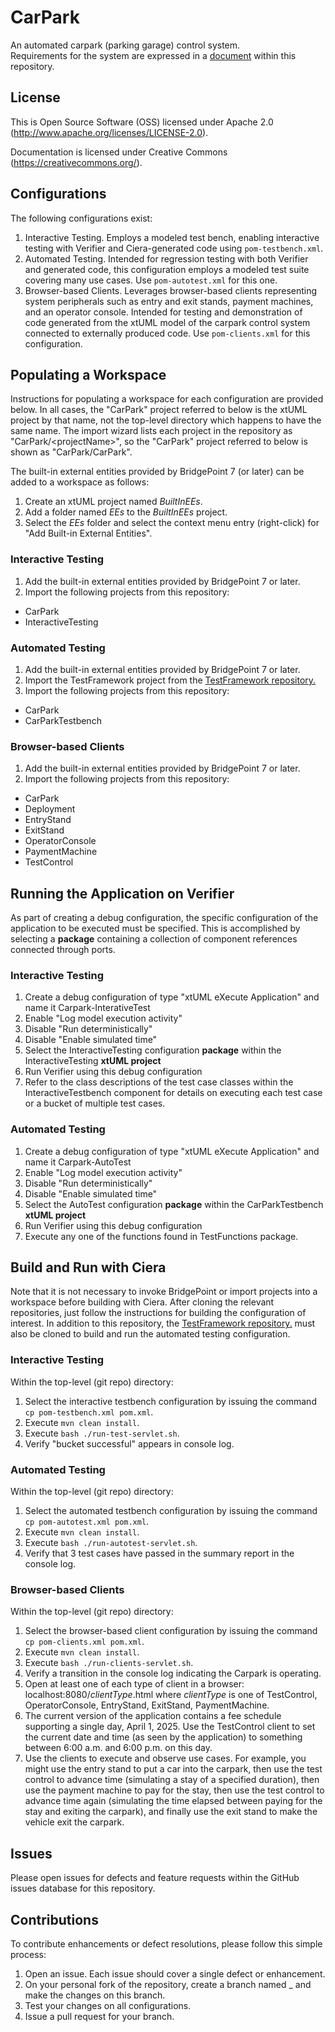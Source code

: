 # CarPark
An automated carpark (parking garage) control system.  
Requirements for the system are expressed in a [document](https://github.com/MaileTechnical/CarPark/blob/master/CarPark-SRS.pdf) within this repository.
## License
This is Open Source Software (OSS) licensed under Apache 2.0 (http://www.apache.org/licenses/LICENSE-2.0). 

Documentation is licensed under Creative Commons (https://creativecommons.org/).
## Configurations
The following configurations exist:
1. Interactive Testing.  Employs a modeled test bench, enabling interactive testing with Verifier and Ciera-generated code using `pom-testbench.xml`.
2. Automated Testing.  Intended for regression testing with both Verifier and generated code, this configuration employs a modeled test suite covering many use cases.  Use `pom-autotest.xml` for this one.
3. Browser-based Clients.  Leverages browser-based clients representing system peripherals such as entry and exit stands, payment machines, and an operator console.  Intended for testing and demonstration of code generated from the xtUML model of the carpark control system connected to externally produced code.  Use `pom-clients.xml` for this configuration.
## Populating a Workspace
Instructions for populating a workspace for each configuration are provided below.  In all cases, the "CarPark" project referred to below is the xtUML project by that name, not the top-level directory which happens to have the same name.  The import wizard lists each project in the repository as "CarPark/\<projectName>", so the "CarPark" project referred to below is shown as "CarPark/CarPark".

The built-in external entities provided by BridgePoint 7 (or later) can be added to a workspace as follows:
1. Create an xtUML project named *BuiltInEEs*.
2. Add a folder named *EEs* to the *BuiltInEEs* project.
3. Select the *EEs* folder and select the context menu entry (right-click) for "Add Built-in External Entities".
### Interactive Testing
1. Add the built-in external entities provided by BridgePoint 7 or later.
2. Import the following projects from this repository:
- CarPark
- InteractiveTesting
### Automated Testing
1. Add the built-in external entities provided by BridgePoint 7 or later.
2. Import the TestFramework project from the [TestFramework repository.](github.com/MaileTechnical/TestFramework)
3. Import the following projects from this repository:
- CarPark
- CarParkTestbench
### Browser-based Clients
1. Add the built-in external entities provided by BridgePoint 7 or later.
2. Import the following projects from this repository:
- CarPark
- Deployment
- EntryStand
- ExitStand
- OperatorConsole
- PaymentMachine
- TestControl
## Running the Application on Verifier
As part of creating a debug configuration, the specific configuration of the application to be executed must be specified.  This is accomplished by selecting a **package** containing a collection of component references connected through ports.  
### Interactive Testing
1. Create a debug configuration of type "xtUML eXecute Application" and name it Carpark-InterativeTest
2. Enable "Log model execution activity"
3. Disable "Run deterministically"
4. Disable "Enable simulated time"
5. Select the InteractiveTesting configuration **package** within the InteractiveTesting **xtUML project**
6. Run Verifier using this debug configuration
7. Refer to the class descriptions of the test case classes within the InteractiveTestbench component for details on executing each test case or a bucket of multiple test cases.
### Automated Testing
1. Create a debug configuration of type "xtUML eXecute Application" and name it Carpark-AutoTest
2. Enable "Log model execution activity"
3. Disable "Run deterministically"
4. Disable "Enable simulated time"
5. Select the AutoTest configuration **package** within the CarParkTestbench **xtUML project**
6. Run Verifier using this debug configuration 
7. Execute any one of the functions found in TestFunctions package.
## Build and Run with Ciera
Note that it is not necessary to invoke BridgePoint or import projects into a workspace before building with Ciera.  After cloning the relevant repositories, just follow the instructions for building the configuration of interest.  In addition to this repository, the [TestFramework repository.](github.com/MaileTechnical/TestFramework) must also be cloned to build and run the automated testing configuration. 
### Interactive Testing
Within the top-level (git repo) directory:
1. Select the interactive testbench configuration by issuing the command `cp pom-testbench.xml pom.xml`.
2. Execute `mvn clean install`.  
3. Execute `bash ./run-test-servlet.sh`.
4. Verify "bucket successful" appears in console log.
### Automated Testing
Within the top-level (git repo) directory:
1. Select the automated testbench configuration by issuing the command `cp pom-autotest.xml pom.xml`.
2. Execute `mvn clean install`.  
3. Execute `bash ./run-autotest-servlet.sh`.
4. Verify that 3 test cases have passed in the summary report in the console log.
### Browser-based Clients
Within the top-level (git repo) directory:
1. Select the browser-based client configuration by issuing the command `cp pom-clients.xml pom.xml`.
2. Execute `mvn clean install`.  
3. Execute `bash ./run-clients-servlet.sh`.
4. Verify a transition in the console log indicating the Carpark is operating.
5. Open at least one of each type of client in a browser:  localhost:8080/*clientType*.html where *clientType* is one of TestControl, OperatorConsole, EntryStand, ExitStand, PaymentMachine.
6. The current version of the application contains a fee schedule supporting a single day, April 1, 2025. Use the TestControl client to set the current date and time (as seen by the application) to something between 6:00 a.m. and 6:00 p.m. on this day.
7. Use the clients to execute and observe use cases.  For example, you might use the entry stand to put a car into the carpark, then use the test control to advance time (simulating a stay of a specified duration), then use the payment machine to pay for the stay, then use the test control to advance time again (simulating the time elapsed between paying for the stay and exiting the carpark), and finally use the exit stand to make the vehicle exit the carpark.
## Issues
Please open issues for defects and feature requests within the GitHub issues database for this repository.
## Contributions
To contribute enhancements or defect resolutions, please follow this simple process:
1. Open an issue.  Each issue should cover a single defect or enhancement.
2. On your personal fork of the repository, create a branch named <issueNumber>_<short description of defect or enhancement> and make the changes on this branch.
3. Test your changes on all configurations.
4. Issue a pull request for your branch.
